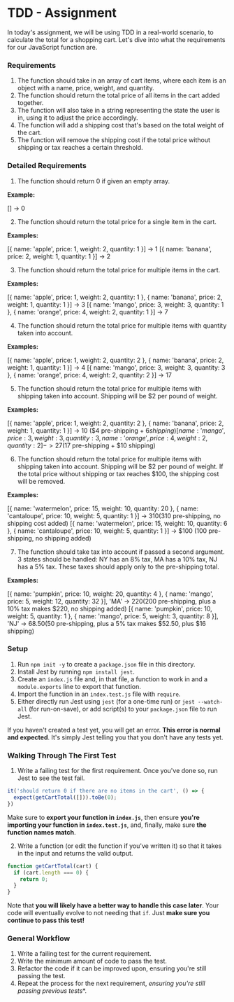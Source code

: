 # TDD - Assignment

In today's assignment, we will be using TDD in a real-world scenario, to calculate the total for a shopping cart. Let's dive into what the requirements for our JavaScript function are.

### Requirements

1. The function should take in an array of cart items, where each item is an object with a name, price, weight, and quantity.
2. The function should return the total price of all items in the cart added together.
3. The function will also take in a string representing the state the user is in, using it to adjust the price accordingly.
4. The function will add a shipping cost that's based on the total weight of the cart.
5. The function will remove the shipping cost if the total price without shipping or tax reaches a certain threshold.

### Detailed Requirements

1. The function should return 0 if given an empty array.

**Example:**

[] -> 0

2. The function should return the total price for a single item in the cart.

**Examples:**

[{ name: 'apple', price: 1, weight: 2, quantity: 1 }] -> 1
[{ name: 'banana', price: 2, weight: 1, quantity: 1 }] -> 2

3. The function should return the total price for multiple items in the cart.

**Examples:**

[{ name: 'apple', price: 1, weight: 2, quantity: 1 }, { name: 'banana', price: 2, weight: 1, quantity: 1 }] -> 3
[{ name: 'mango', price: 3, weight: 3, quantity: 1 }, { name: 'orange', price: 4, weight: 2, quantity: 1 }] -> 7

4. The function should return the total price for multiple items with quantity taken into account.

**Examples:**

[{ name: 'apple', price: 1, weight: 2, quantity: 2 }, { name: 'banana', price: 2, weight: 1, quantity: 1 }] -> 4
[{ name: 'mango', price: 3, weight: 3, quantity: 3 }, { name: 'orange', price: 4, weight: 2, quantity: 2 }] -> 17

5. The function should return the total price for multiple items with shipping taken into account. Shipping will be $2 per pound of weight.

**Examples:**

[{ name: 'apple', price: 1, weight: 2, quantity: 2 }, { name: 'banana', price: 2, weight: 1, quantity: 1 }] -> 10 ($4 pre-shipping + $6 shipping)
[{ name: 'mango', price: 3, weight: 3, quantity: 3 }, { name: 'orange', price: 4, weight: 2, quantity: 2 }] -> 27 ($17 pre-shipping + $10 shipping)

6. The function should return the total price for multiple items with shipping taken into account. Shipping will be $2 per pound of weight. If the total price without shipping or tax reaches $100, the shipping cost will be removed.

**Examples:**

[{ name: 'watermelon', price: 15, weight: 10, quantity: 20 }, { name: 'cantaloupe', price: 10, weight: 5, quantity: 1 }] -> $310 ($310 pre-shipping, no shipping cost added)
[{ name: 'watermelon', price: 15, weight: 10, quantity: 6 }, { name: 'cantaloupe', price: 10, weight: 5, quantity: 1 }] -> $100 (100 pre-shipping, no shipping added)

7. The function should take tax into account if passed a second argument. 3 states should be handled: NY has an 8% tax, MA has a 10% tax, NJ has a 5% tax. These taxes should apply only to the pre-shipping total.

**Examples:**

[{ name: 'pumpkin', price: 10, weight: 20, quantity: 4 }, { name: 'mango', price: 5, weight: 12, quantity: 32 }], 'MA' -> $220 ($200 pre-shipping, plus a 10% tax makes $220, no shipping added)
[{ name: 'pumpkin', price: 10, weight: 5, quantity: 1 }, { name: 'mango', price: 5, weight: 3, quantity: 8 }], 'NJ' -> $68.50 ($50 pre-shipping, plus a 5% tax makes $52.50, plus $16 shipping)

### Setup

1. Run `npm init -y` to create a `package.json` file in this directory.
2. Install Jest by running `npm install jest`.
3. Create an `index.js` file and, in that file, a function to work in and a `module.exports` line to export that function.
4. Import the function in an `index.test.js` file with `require`.
5. Either directly run Jest using `jest` (for a one-time run) or `jest --watch-all` (for run-on-save), or add script(s) to your `package.json` file to run Jest.

If you haven't created a test yet, you will get an error. **This error is normal and expected**. It's simply Jest telling you that you don't have any tests yet.


### Walking Through The First Test

1. Write a failing test for the first requirement. Once you've done so, run Jest to see the test fail.

```javascript
it('should return 0 if there are no items in the cart', () => {
  expect(getCartTotal([])).toBe(0);
})
```

Make sure to **export your function in `index.js`**, then ensure **you're importing your function in `index.test.js`**, and, finally, make sure **the function names match**.

2. Write a function (or edit the function if you've written it) so that it takes in the input and returns the valid output.

``` javascript
function getCartTotal(cart) {
  if (cart.length === 0) {
    return 0;
  }
}
```

Note that **you will likely have a better way to handle this case later**. Your code will eventually evolve to not needing that `if`. Just **make sure you continue to pass this test!**

### General Workflow

1. Write a failing test for the current requirement.
2. Write the minimum amount of code to pass the test.
3. Refactor the code if it can be improved upon, ensuring you're still passing the test.
4. Repeat the process for the next requirement, *ensuring you're still passing previous tests**.
